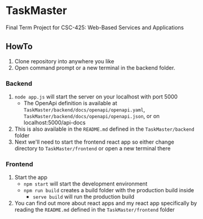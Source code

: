 # TaskMaster
Final Term Project for CSC-425: Web-Based Services and Applications

## HowTo
1. Clone repository into anywhere you like
2. Open command prompt or a new terminal in the backend folder.
### Backend
1. `node app.js` will start the server on your localhost with port 5000
   - The OpenApi definition is available at `TaskMaster/backend/docs/openapi/openapi.yaml`, `TaskMaster/backend/docs/openapi/openapi.json`, or on localhost:5000/api-docs
2. This is also available in the `README.md` defined in the `TaskMaster/backend` folder
3. Next we'll need to start the frontend react app so either change directory to `TaskMaster/frontend` or open a new terminal there
### Frontend
1. Start the app
   - `npm start` will start the development environment
   - `npm run build` creates a build folder with the production build inside
     - `serve build` will run the production build
2. You can find out more about react apps and my react app specifically by reading the `README.md` defined in the `TaskMaster/frontend` folder
